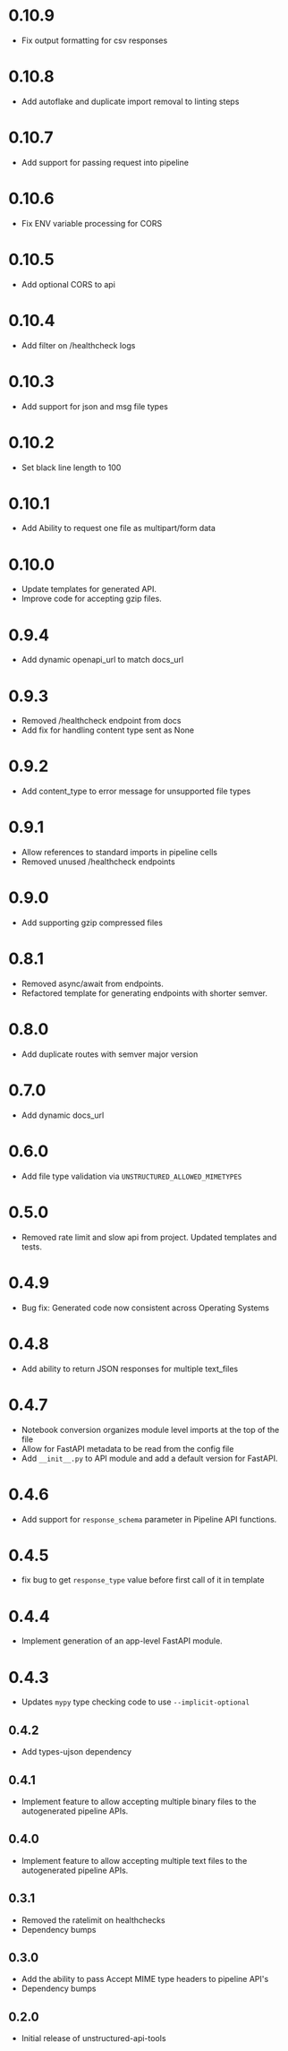 # 0.10.9

* Fix output formatting for csv responses

# 0.10.8

* Add autoflake and duplicate import removal to linting steps

# 0.10.7

* Add support for passing request into pipeline

# 0.10.6

* Fix ENV variable processing for CORS

# 0.10.5

* Add optional CORS to api

# 0.10.4

* Add filter on /healthcheck logs

# 0.10.3

* Add support for json and msg file types

# 0.10.2

* Set black line length to 100

# 0.10.1

* Add Ability to request one file as multipart/form data

# 0.10.0

* Update templates for generated API. 
* Improve code for accepting gzip files.

# 0.9.4

* Add dynamic openapi_url to match docs_url

# 0.9.3

* Removed /healthcheck endpoint from docs
* Add fix for handling content type sent as None

# 0.9.2

* Add content_type to error message for unsupported file types
  
# 0.9.1

* Allow references to standard imports in pipeline cells
* Removed unused /healthcheck endpoints

# 0.9.0

* Add supporting gzip compressed files

# 0.8.1

* Removed async/await from endpoints.
* Refactored template for generating endpoints with shorter semver.

# 0.8.0

* Add duplicate routes with semver major version

# 0.7.0

* Add dynamic docs_url

# 0.6.0

* Add file type validation via `UNSTRUCTURED_ALLOWED_MIMETYPES`

# 0.5.0

* Removed rate limit and slow api from project. Updated templates and tests.

# 0.4.9

*  Bug fix: Generated code now consistent across Operating Systems

# 0.4.8

*  Add ability to return JSON responses for multiple text_files

# 0.4.7

* Notebook conversion organizes module level imports at the top of the file
* Allow for FastAPI metadata to be read from the config file
* Add `__init__.py` to API module and add a default version for FastAPI.

# 0.4.6

* Add support for `response_schema` parameter in Pipeline API functions.

# 0.4.5

* fix bug to get `response_type` value before first call of it in template

# 0.4.4

* Implement generation of an app-level FastAPI module.

# 0.4.3

* Updates `mypy` type checking code to use `--implicit-optional`

## 0.4.2

* Add types-ujson dependency

## 0.4.1

* Implement feature to allow accepting multiple binary files to the autogenerated pipeline APIs.

## 0.4.0

* Implement feature to allow accepting multiple text files to the autogenerated pipeline APIs.

## 0.3.1

* Removed the ratelimit on healthchecks
* Dependency bumps

## 0.3.0

* Add the ability to pass Accept MIME type headers to pipeline API's
* Dependency bumps

## 0.2.0

* Initial release of unstructured-api-tools
